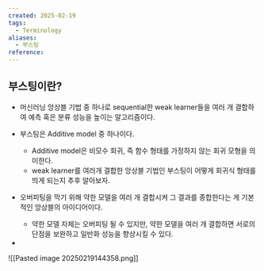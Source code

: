 ```yaml
---
created: 2025-02-19
tags:
  - Terminology
aliases:
  - 부스팅
reference:
---
```

## 부스팅이란?
- 머신러닝 앙상블 기법 중 하나로 sequential한 weak learner들을 여러 개 결합하여 예측 혹은 분류 성능을 높이는 알고리즘이다.

- 부스팅은 Additive model 중 하나이다.
	- Additive model은 비모수 회귀, 즉 함수 형태를 가정하지 않는 회귀 모형을 의미한다.
	- weak learner를 여러개 결합한 앙상블 기법인 부스팅이 어떻게 회귀식 형태를 띄게 되는지 추후 알아보자.

- 오버피팅을 막기 위해 약한 모델을 여러 개 결합시켜 그 결과를 종합한다는 게 기본적인 앙상블의 아이디어이다.
	- 약한 모델 자체는 오버피팅 될 수 있지만, 약한 모델을 여러 개 결합하면 서로의 단점을 보완하고 일반화 성능을 향상시킬 수 있다.

- 

![[Pasted image 20250219144358.png]]
